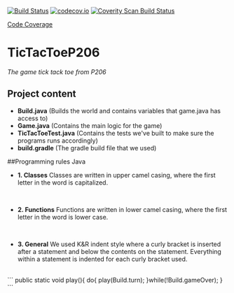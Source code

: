[![Build Status](https://travis-ci.org/P-206/TicTacToeP206.svg?branch=master)](https://travis-ci.org/P-206/TicTacToeP206)
[![codecov.io](https://codecov.io/github/P-206/TicTacToeP206/coverage.svg?branch=master)](https://codecov.io/github/P-206/TicTacToeP206?branch=master)
<a href="https://scan.coverity.com/projects/P-206-TicTacToeP206"><img alt="Coverity Scan Build Status" src="https://scan.coverity.com/projects/6761/badge.svg"/></a>

<a href="https://codecov.io/github/P-206/TicTacToeP206">Code Coverage</a>
# TicTacToeP206
*The game tick tack toe from P206*

## Project content
- **Build.java** (Builds the world and contains variables that game.java has access to)
- **Game.java** (Contains the main logic for the game)
- **TicTacToeTest.java** (Contains the tests we've built to make sure the programs runs accordingly)
- **build.gradle** (The gradle build file that we used)

##Programming rules
Java

- **1. Classes**
Classes are written in upper camel casing, where the first letter in the word is capitalized.
<br Example: UpperCamelCasing/>

- **2. Functions**
Functions are written in lower camel casing, where the first letter in the word is lower case.
<br Example: camelCasing/>

- **3. General**
We used K&R indent style where a curly bracket is inserted after a statement and below the contents on the statement. Everything within a statement is indented for each curly bracket used.

<br Example:/>
```
public static void play(){
	do{	
		play(Build.turn);		
	}while(!Build.gameOver);	
}
```

